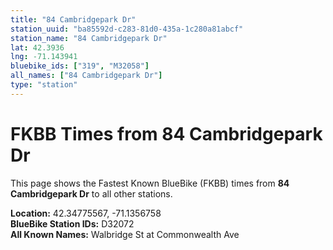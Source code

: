 ```yaml
---
title: "84 Cambridgepark Dr"
station_uuid: "ba85592d-c283-81d0-435a-1c280a81abcf"
station_name: "84 Cambridgepark Dr"
lat: 42.3936
lng: -71.143941
bluebike_ids: ["319", "M32058"]
all_names: ["84 Cambridgepark Dr"]
type: "station"
---
```


# FKBB Times from 84 Cambridgepark Dr

This page shows the Fastest Known BlueBike (FKBB) times from **84 Cambridgepark Dr** to all other stations.

**Location:** 42.34775567, -71.1356758  
**BlueBike Station IDs:** D32072  
**All Known Names:** Walbridge St at Commonwealth Ave

